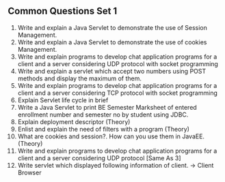 ## Common Questions Set 1

1. Write and explain a Java Servlet to demonstrate the use of Session Management.
2. Write and explain a Java Servlet to demonstrate the use of cookies Management.
3. Write and explain  programs to develop chat application programs for a client and a server considering UDP protocol with socket programming
4. Write and explain a servlet which accept two numbers using POST methods and display the maximum of them.
5. Write and explain  programs to develop chat application programs for a client and a server considering TCP protocol with socket programming
6. Explain Servlet life cycle in brief
7. Write a Java Servlet to print BE Semester Marksheet of entered enrollment number and semester no by student using JDBC.
8. Explain deployment descriptor (Theory)
9. Enlist and explain the need of filters with a program (Theory)
10. What are cookies and session?. How can you use them in JavaEE. (Theory)
11. Write and explain  programs to develop chat application programs for a client and a server considering UDP protocol [Same As 3]
12. Write servlet which displayed following information of client. -> Client Browser
